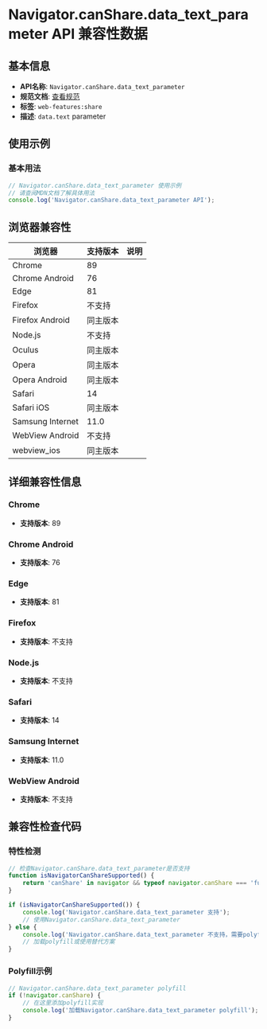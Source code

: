 # Navigator.canShare.data_text_parameter API 兼容性数据

## 基本信息

- **API名称**: `Navigator.canShare.data_text_parameter`
- **规范文档**: [查看规范](https://w3c.github.io/web-share/#dom-sharedata-text)
- **标签**: `web-features:share`
- **描述**: `data.text` parameter

## 使用示例

### 基本用法

```javascript
// Navigator.canShare.data_text_parameter 使用示例
// 请查阅MDN文档了解具体用法
console.log('Navigator.canShare.data_text_parameter API');
```

## 浏览器兼容性

| 浏览器 | 支持版本 | 说明 |
|--------|----------|------|
| Chrome | 89 |  |
| Chrome Android | 76 |  |
| Edge | 81 |  |
| Firefox | 不支持 |  |
| Firefox Android | 同主版本 |  |
| Node.js | 不支持 |  |
| Oculus | 同主版本 |  |
| Opera | 同主版本 |  |
| Opera Android | 同主版本 |  |
| Safari | 14 |  |
| Safari iOS | 同主版本 |  |
| Samsung Internet | 11.0 |  |
| WebView Android | 不支持 |  |
| webview_ios | 同主版本 |  |

## 详细兼容性信息

### Chrome

- **支持版本**: 89

### Chrome Android

- **支持版本**: 76

### Edge

- **支持版本**: 81

### Firefox

- **支持版本**: 不支持

### Node.js

- **支持版本**: 不支持

### Safari

- **支持版本**: 14

### Samsung Internet

- **支持版本**: 11.0

### WebView Android

- **支持版本**: 不支持

## 兼容性检查代码

### 特性检测

```javascript
// 检查Navigator.canShare.data_text_parameter是否支持
function isNavigatorCanShareSupported() {
    return 'canShare' in navigator && typeof navigator.canShare === 'function';
}

if (isNavigatorCanShareSupported()) {
    console.log('Navigator.canShare.data_text_parameter 支持');
    // 使用Navigator.canShare.data_text_parameter
} else {
    console.log('Navigator.canShare.data_text_parameter 不支持，需要polyfill');
    // 加载polyfill或使用替代方案
}
```

### Polyfill示例

```javascript
// Navigator.canShare.data_text_parameter polyfill
if (!navigator.canShare) {
    // 在这里添加polyfill实现
    console.log('加载Navigator.canShare.data_text_parameter polyfill');
}
```

